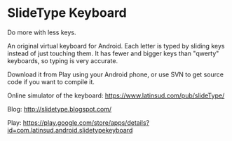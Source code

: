 # SlideType Keyboard

Do more with less keys.


An original virtual keyboard for Android. Each letter is typed by sliding keys instead of just touching them. It has fewer and bigger keys than "qwerty" keyboards, so typing is very accurate.

Download it from Play using your Android phone, or use SVN to get source code if you want to compile it.

Online simulator of the keyboard: https://www.latinsud.com/pub/slideType/


Blog: http://slidetype.blogspot.com/

Play: https://play.google.com/store/apps/details?id=com.latinsud.android.slidetypekeyboard
